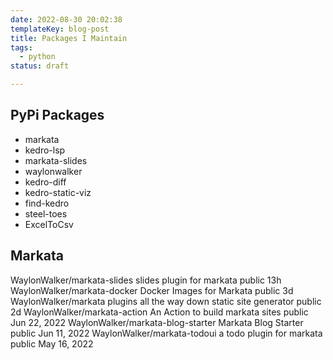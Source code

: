 ```yaml
---
date: 2022-08-30 20:02:38
templateKey: blog-post
title: Packages I Maintain
tags:
  - python
status: draft

---
```


## PyPi Packages

* markata
* kedro-lsp
* markata-slides
* waylonwalker
* kedro-diff
* kedro-static-viz
* find-kedro
* steel-toes
* ExcelToCsv


## Markata

WaylonWalker/markata-slides        slides plugin for markata                       public  13h
WaylonWalker/markata-docker        Docker Images for Markata                       public  3d
WaylonWalker/markata               plugins all the way down static site generator  public  2d
WaylonWalker/markata-action        An Action to build markata sites                public  Jun 22, 2022
WaylonWalker/markata-blog-starter  Markata Blog Starter                            public  Jun 11, 2022
WaylonWalker/markata-todoui        a todo plugin for markata                       public  May 16, 2022

